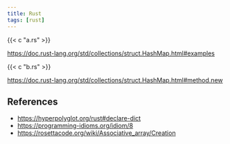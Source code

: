 ```yaml
---
title: Rust
tags: [rust]
---
```


{{< c "a.rs" >}}

<https://doc.rust-lang.org/std/collections/struct.HashMap.html#examples>

{{< c "b.rs" >}}

<https://doc.rust-lang.org/std/collections/struct.HashMap.html#method.new>

## References

- <https://hyperpolyglot.org/rust#declare-dict>
- <https://programming-idioms.org/idiom/8>
- <https://rosettacode.org/wiki/Associative_array/Creation>
